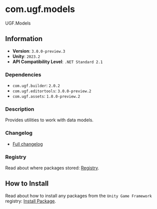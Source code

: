 # com.ugf.models

UGF.Models

## Information

- **Version**: `3.0.0-preview.3`
- **Unity**: `2023.2`
- **API Compatibility Level**: `.NET Standard 2.1`

### Dependencies

- `com.ugf.builder`: `2.0.2`
- `com.ugf.editortools`: `3.0.0-preview.2`
- `com.ugf.assets`: `1.0.0-preview.2`


### Description

Provides utilities to work with data models.

### Changelog

- [Full changelog](changelog.md)

### Registry

Read about where packages stored: [Registry](https://github.com/unity-game-framework/organization/blob/main/docs/registry.md).

## How to Install

Read about how to install any packages from the `Unity Game Framework` registry: [Install Package](https://github.com/unity-game-framework/organization/blob/main/docs/install-packages.md).
